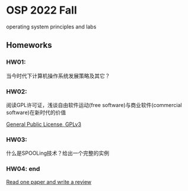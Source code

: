 # OSP 2022 Fall
operating system principles and labs

## Homeworks

### HW01: 

当今时代下计算机操作系统发展策略及其它？

### HW02: 

阅读GPL许可证，浅谈自由软件运动(free software)与商业软件(commercial software)在新时代的价值

[General Public License, GPLv3](https://www.gnu.org/licenses/gpl-3.0.en.html)

### HW03: 
什么是SPOOLing技术？给出一个完整的实例

### HW04: end
[Read one paper and write a review](/bibs)
